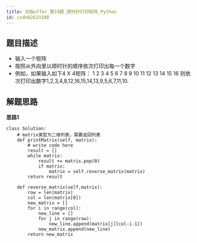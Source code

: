```yaml
---
title: 剑指offer_第19题_顺时针打印矩阵_Python
id: csdn82633188
---
```


## 题目描述

*   输入一个矩阵
*   按照从外向里以顺时针的顺序依次打印出每一个数字
*   例如，如果输入如下4 X 4矩阵： 1 2 3 4 5 6 7 8 9 10 11 12 13 14 15 16 则依次打印出数字1,2,3,4,8,12,16,15,14,13,9,5,6,7,11,10.

## 解题思路

**思路1**

```
class Solution:
    # matrix类型为二维列表，需要返回列表
    def printMatrix(self, matrix):
        # write code here
        result = []
        while matrix:
            result += matrix.pop(0)
            if matrix:
                matrix = self.reverse_matrix(matrix)
        return result

    def reverse_matrix(self,matrix):
        row = len(matrix)
        col = len(matrix[0])
        new_matrix = []
        for i in range(col):
            new_line = []
            for j in range(row):
                new_line.append(matrix[j][col-i-1])
            new_matrix.append(new_line)
        return new_matrix
```